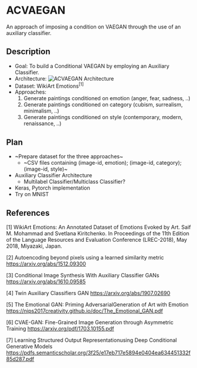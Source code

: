 # ACVAEGAN
An approach of imposing a condition on VAEGAN through the use of an auxiliary classifier.

## Description
- Goal: To build a Conditional VAEGAN by employing an Auxiliary Classifier.
- Architecture:
![ACVAEGAN Architecture](https://github.com/pranavbudhwant/acvaegan/blob/master/architecture.jpg)
- Dataset: WikiArt Emotions<sup>[1]</sup> 
- Approaches: 
  1. Generate paintings conditioned on emotion (anger, fear, sadness, ..)
  2. Generate paintings conditioned on category (cubism, surrealism, minimalism, ..)
  3. Generate paintings conditioned on style (contemporary, modern, renaissance, ..)

## Plan
- ~Prepare dataset for the three approaches~
  - ~CSV files containing (image-id, emotion); (image-id, category); (image-id, style)~
- Auxiliary Classifier Architecture
  - Multilabel Classifier/Multiclass Classifier?
- Keras, Pytorch implementation
- Try on MNIST

## References
[1] WikiArt Emotions: An Annotated Dataset of Emotions Evoked by Art. Saif M. Mohammad and Svetlana Kiritchenko. In Proceedings of the 11th Edition of the Language Resources and Evaluation Conference (LREC-2018), May 2018, Miyazaki, Japan.

[2] Autoencoding beyond pixels using a learned similarity metric https://arxiv.org/abs/1512.09300

[3] Conditional Image Synthesis With Auxiliary Classifier GANs https://arxiv.org/abs/1610.09585

[4] Twin Auxiliary Classifiers GAN https://arxiv.org/abs/1907.02690

[5] The Emotional GAN: Priming AdversarialGeneration of Art with Emotion https://nips2017creativity.github.io/doc/The_Emotional_GAN.pdf

[6] CVAE-GAN: Fine-Grained Image Generation through Asymmetric Training https://arxiv.org/pdf/1703.10155.pdf

[7] Learning Structured Output Representationusing Deep Conditional Generative Models https://pdfs.semanticscholar.org/3f25/e17eb717e5894e0404ea634451332f85d287.pdf
